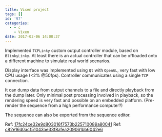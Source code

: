 ```yaml
---
title: Vixen project
tags: []
id: '97'
categories:
  - - c
    - Vixen
date: 2017-02-06 14:00:37
---
```


Implemented `TCPLinky` custom output controller module, based on `BlinkyLinky`. At least there is an actual controller that can be offloaded onto a different machine to simulate real world scenarios.

Display interface was implemented using `Qt` with `OpenGL`, very fast with low CPU usage (<2% @50fps). Controller communicates using a single `TCP` connection.

It can dump data from output channels to a file and directly playback from the dump later. Only minimal post processing involved in playback, so the rendering speed is very fast and possible on an embedded platform. (Pre-render the sequence from a high performance computer?)

The sequence can also be exported from the sequence editor.

Ref: [17fc24ce32e9d803016f7573b225710089a80041](https://github.com/zhiyb/vixen/commit/17fc24ce32e9d803016f7573b225710089a80041) Ref: [c82e16d0acf51043ae33f8afea209061bb6042e6](https://github.com/zhiyb/EE9-APRJ/commit/c82e16d0acf51043ae33f8afea209061bb6042e6)